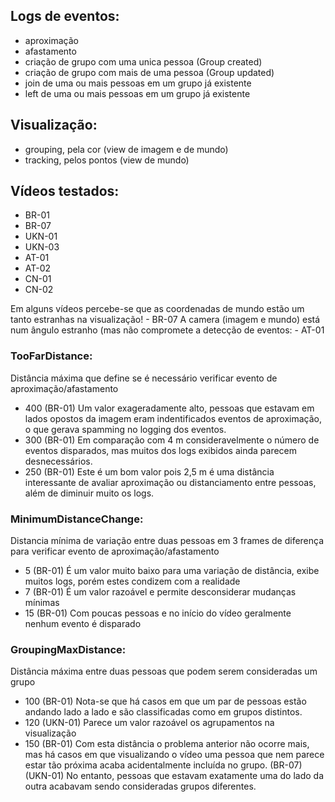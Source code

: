 ## Logs de eventos:
- aproximação
- afastamento
- criação de grupo com uma unica pessoa (Group created)
- criação de grupo com mais de uma pessoa (Group updated)
- join de uma ou mais pessoas em um grupo já existente
- left de uma ou mais pessoas em um grupo já existente

## Visualização:
- grouping, pela cor (view de imagem e de mundo)
- tracking, pelos pontos (view de mundo)

## Vídeos testados:
- BR-01
- BR-07
- UKN-01
- UKN-03
- AT-01
- AT-02
- CN-01
- CN-02

Em alguns vídeos percebe-se que as coordenadas de mundo estão um tanto estranhas na visualização!
	- BR-07
A camera (imagem e mundo) está num ângulo estranho (mas não compromete a detecção de eventos:
	- AT-01

### TooFarDistance:
Distância máxima que define se é necessário verificar evento de aproximação/afastamento
- 400	(BR-01) Um valor exageradamente alto, pessoas que estavam em lados opostos da imagem eram indentificados eventos de aproximação, o que gerava spamming no logging dos eventos.
- 300 	(BR-01) Em comparação com 4 m consideravelmente o número de eventos disparados, mas muitos dos logs exibidos ainda parecem desnecessários.
- 250	(BR-01) Este é um bom valor pois 2,5 m é uma distância interessante de avaliar aproximação ou distanciamento entre pessoas, além de diminuir muito os logs.

### MinimumDistanceChange:
Distancia mínima de variação entre duas pessoas em 3 frames de diferença para verificar evento de aproximação/afastamento
- 5		(BR-01) É um valor muito baixo para uma variação de distância, exibe muitos logs, porém estes condizem com a realidade
- 7		(BR-01) É um valor razoável e permite desconsiderar mudanças mínimas
- 15 	(BR-01) Com poucas pessoas e no início do vídeo geralmente nenhum evento é disparado

### GroupingMaxDistance:
Distância máxima entre duas pessoas que podem serem consideradas um grupo
- 100	(BR-01) Nota-se que há casos em que um par de pessoas estão andando lado a lado e são classificadas como em grupos distintos.
- 120	(UKN-01) Parece um valor razoável os agrupamentos na visualização
- 150	(BR-01) Com esta distância o problema anterior não ocorre mais, mas há casos em que visualizando o vídeo uma pessoa que nem parece estar tão próxima acaba acidentalmente incluída no grupo. 
		(BR-07) (UKN-01) No entanto, pessoas que estavam exatamente uma do lado da outra acabavam  sendo consideradas grupos diferentes. 
